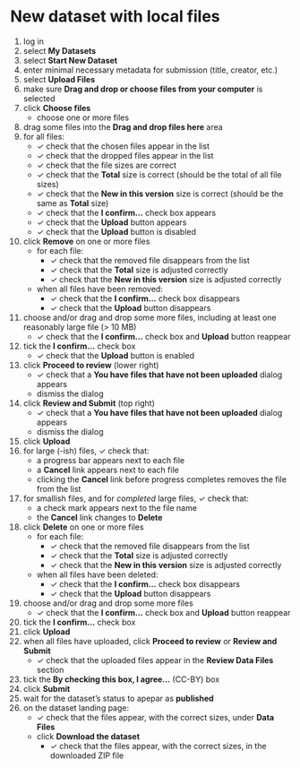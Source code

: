 # New dataset with local files

1. log in
1. select **My Datasets**
1. select **Start New Dataset**
1. enter minimal necessary metadata for submission (title, creator, etc.)
1. select **Upload Files**
1. make sure **Drag and drop or choose files from your computer** is selected
1. click **Choose files**
   - choose one or more files
1. drag some files into the **Drag and drop files here** area
1. for all files:
   - ✓ check that the chosen files appear in the list
   - ✓ check that the dropped files appear in the list
   - ✓ check that the file sizes are correct
   - ✓ check that the **Total** size is correct (should be the total of all file sizes)
   - ✓ check that the **New in this version** size is correct (should be the same as **Total** size)
   - ✓ check that the **I confirm…** check box appears
   - ✓ check that the **Upload** button appears
   - ✓ check that the **Upload** button is disabled
1. click **Remove** on one or more files
   - for each file:
     - ✓ check that the removed file disappears from the list
     - ✓ check that the **Total** size is adjusted correctly
     - ✓ check that the **New in this version** size is adjusted correctly
   - when all files have been removed:
     - ✓ check that the **I confirm…** check box disappears
     - ✓ check that the **Upload** button disappears
1. choose and/or drag and drop some more files, including at least one
    reasonably large file (> 10 MB)
   - ✓ check that the **I confirm…** check box and **Upload** button reappear
1. tick the **I confirm…** check box
   - ✓ check that the **Upload** button is enabled
1. click **Proceed to review** (lower right)
   - ✓ check that a **You have files that have not been uploaded** dialog appears
   - dismiss the dialog
1. click **Review and Submit** (top right)
   - ✓ check that a **You have files that have not been uploaded** dialog appears
   - dismiss the dialog
1. click **Upload**
1. for large (-ish) files, ✓ check that:
   - a progress bar appears next to each file
   - a **Cancel** link appears next to each file 
   - clicking the **Cancel** link before progress completes removes the file from the list
1. for smallish files, and for *completed* large files, ✓ check that:
   - a check mark appears next to the file name
   - the **Cancel** link changes to **Delete**
1. click **Delete** on one or more files
   - for each file:
     - ✓ check that the removed file disappears from the list
     - ✓ check that the **Total** size is adjusted correctly
     - ✓ check that the **New in this version** size is adjusted correctly
   - when all files have been deleted:
     - ✓ check that the **I confirm…** check box disappears
     - ✓ check that the **Upload** button disappears
1. choose and/or drag and drop some more files
   - ✓ check that the **I confirm…** check box and **Upload** button reappear
1. tick the **I confirm…** check box
1. click **Upload**
1. when all files have uploaded, click **Proceed to review** or **Review and Submit**
   - ✓ check that the uploaded files appear in the **Review Data Files** section
1. tick the **By checking this box, I agree...** (CC-BY) box
1. click **Submit**
1. wait for the dataset’s status to apepar as **published**
1. on the dataset landing page:
   - ✓ check that the files appear, with the correct sizes, under **Data Files**
   - click **Download the dataset**
     - ✓ check that the files appear, with the correct sizes, in the downloaded ZIP file
